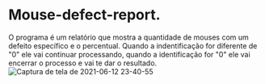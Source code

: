 # Mouse-defect-report.
O programa é um relatório que mostra a quantidade de mouses com um defeito específico e o percentual. Quando a indentificação for diferente de "0" ele vai continuar processando, quando a identificação for "0" ele vai encerrar o processo e vai te dar o resultado.
![Captura de tela de 2021-06-12 23-40-55](https://user-images.githubusercontent.com/82850643/121793650-a7e2d500-cbd7-11eb-9bdc-a2323b6d1519.png)
